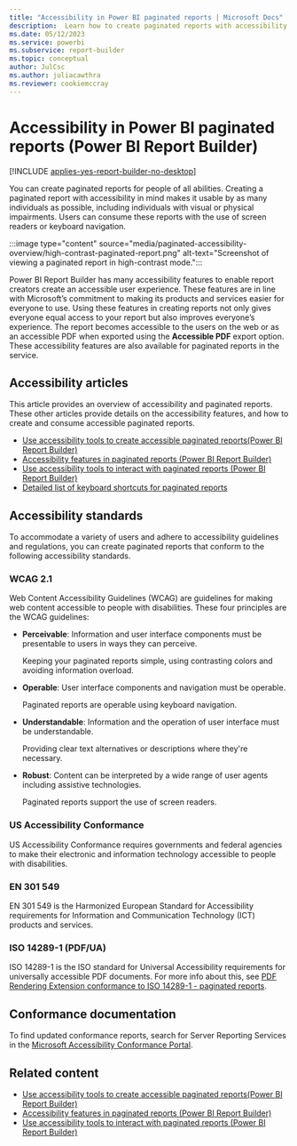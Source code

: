 ```yaml
---
title: "Accessibility in Power BI paginated reports | Microsoft Docs"
description:  Learn how to create paginated reports with accessibility in mind to make it usable by as many individuals as possible, including individuals with visual or physical impairments.
ms.date: 05/12/2023
ms.service: powerbi
ms.subservice: report-builder
ms.topic: conceptual
author: JulCsc
ms.author: juliacawthra
ms.reviewer: cookiemccray
---
```

# Accessibility in Power BI paginated reports (Power BI Report Builder)

[!INCLUDE [applies-yes-report-builder-no-desktop](../../includes/applies-yes-report-builder-no-desktop.md)]

You can create paginated reports for people of all abilities. Creating a paginated report with accessibility in mind makes it usable by as many individuals as possible, including individuals with visual or physical impairments. Users can consume these reports with the use of screen readers or keyboard navigation. 

:::image type="content" source="media/paginated-accessibility-overview/high-contrast-paginated-report.png" alt-text="Screenshot of viewing a paginated report in high-contrast mode.":::

Power BI Report Builder has many accessibility features to enable report creators create an accessible user experience. These features are in line with Microsoft’s commitment to making its products and services easier for everyone to use. Using these features in creating reports not only gives everyone equal access to your report but also improves everyone’s experience. The report becomes accessible to the users on the web or as an accessible PDF when exported using the **Accessible PDF** export option. These accessibility features are also available for paginated reports in the service.

## Accessibility articles

This article provides an overview of accessibility and paginated reports. These other articles provide details on the accessibility features, and how to create and consume accessible paginated reports.

- [Use accessibility tools to create accessible paginated reports(Power BI Report Builder)](paginated-use-accessibility-tools.md)
- [Accessibility features in paginated reports (Power BI Report Builder)](paginated-create-accessible-reports.md)
- [Use accessibility tools to interact with paginated reports (Power BI Report Builder)](paginated-consume-accessible-reports.md)
- [Detailed list of keyboard shortcuts for paginated reports](/sql/reporting-services/report-builder/keyboard-shortcuts-report-builder)


## Accessibility standards

To accommodate a variety of users and adhere to accessibility guidelines and regulations, you can create paginated reports that conform to the following accessibility standards.
 
### WCAG 2.1 

Web Content Accessibility Guidelines (WCAG) are guidelines for making web content accessible to people with disabilities. These four principles are the WCAG guidelines:

- **Perceivable**: Information and user interface components must be presentable to users in ways they can perceive.  

    Keeping your paginated reports simple, using contrasting colors and avoiding information overload. 

- **Operable**: User interface components and navigation must be operable. 

    Paginated reports are operable using keyboard navigation. 

- **Understandable**: Information and the operation of user interface must be understandable.  

    Providing clear text alternatives or descriptions where they're necessary.  

- **Robust**: Content can be interpreted by a wide range of user agents including assistive technologies.  

    Paginated reports support the use of screen readers. 

### US Accessibility Conformance

US Accessibility Conformance requires governments and federal agencies to make their electronic and information technology accessible to people with disabilities. 

### EN 301 549 

EN 301 549 is the Harmonized European Standard for Accessibility requirements for Information and Communication Technology (ICT) products and services. 

### ISO 14289-1 (PDF/UA) 

ISO 14289-1 is the ISO standard for Universal Accessibility requirements for universally accessible PDF documents. For more info about this, see [PDF Rendering Extension conformance to ISO 14289-1 - paginated reports](../../report-server/rendering-extension-support.md).

## Conformance documentation 

To find updated conformance reports, search for Server Reporting Services in the [Microsoft Accessibility Conformance Portal](https://www.microsoft.com/accessibility/conformance-reports).

## Related content  

- [Use accessibility tools to create accessible paginated reports(Power BI Report Builder)](paginated-use-accessibility-tools.md)
- [Accessibility features in paginated reports (Power BI Report Builder)](paginated-create-accessible-reports.md)
- [Use accessibility tools to interact with paginated reports (Power BI Report Builder)](paginated-consume-accessible-reports.md)
